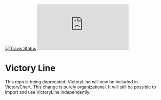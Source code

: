 [![Travis Status][trav_img]][trav_site]
![](https://badge-size.herokuapp.com/FormidableLabs/victory-line/master/dist/victory-line.min.js?compression=gzip)

Victory Line
============

This repo is being deprecated. VictoryLine will now be included in [VictoryChart](https://github.com/formidablelabs/victory-chart). This change is purely organizational. It will still be possible to import and use VictoryLine independently.


[trav_img]: https://api.travis-ci.org/FormidableLabs/victory-line.svg
[trav_site]: https://travis-ci.org/FormidableLabs/victory-line
